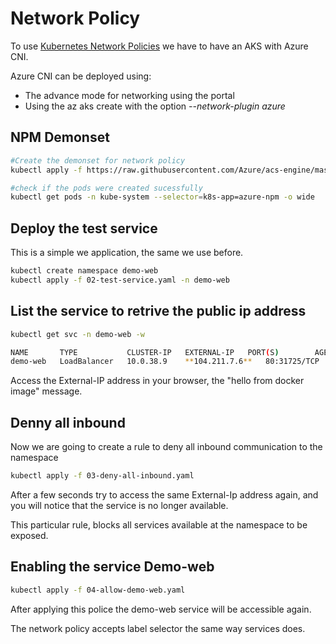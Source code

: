 # Network Policy

To use [Kubernetes Network Policies](https://github.com/Azure/azure-container-networking/tree/master/npm) we have to have an AKS with Azure CNI.

Azure CNI can be deployed using:

- The advance mode for networking using the portal
- Using the az aks create with the option *--network-plugin azure*

## NPM Demonset

``` bash
#Create the demonset for network policy
kubectl apply -f https://raw.githubusercontent.com/Azure/acs-engine/master/parts/k8s/addons/kubernetesmasteraddons-azure-npm-daemonset.yaml

#check if the pods were created sucessfully
kubectl get pods -n kube-system --selector=k8s-app=azure-npm -o wide
```

## Deploy the test service

This is a simple we application, the same we use before.

``` bash
kubectl create namespace demo-web
kubectl apply -f 02-test-service.yaml -n demo-web
```

## List the service to retrive the public ip address

``` bash
kubectl get svc -n demo-web -w

NAME       TYPE           CLUSTER-IP   EXTERNAL-IP   PORT(S)        AGE
demo-web   LoadBalancer   10.0.38.9    **104.211.7.6**   80:31725/TCP   29m
```

Access the External-IP address in your browser, the "hello from docker image" message.

## Denny all inbound

Now we are going to create a rule to deny all inbound communication to the namespace

``` bash
kubectl apply -f 03-deny-all-inbound.yaml
```

After a few seconds try to access the same External-Ip address again, and you will notice that the service is no longer available.

This particular rule, blocks all services available at the namespace to be exposed.

## Enabling the service Demo-web

``` bash
kubectl apply -f 04-allow-demo-web.yaml
```

After applying this police the demo-web service will be accessible again.

The network policy accepts label selector the same way services does.